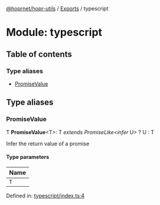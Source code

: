 [@hoprnet/hopr-utils](../README.md) / [Exports](../modules.md) / typescript

# Module: typescript

## Table of contents

### Type aliases

- [PromiseValue](typescript.md#promisevalue)

## Type aliases

### PromiseValue

Ƭ **PromiseValue**<T\>: T *extends* *PromiseLike*<*infer* U\> ? U : T

Infer the return value of a promise

#### Type parameters

| Name |
| :------ |
| `T` |

Defined in: [typescript/index.ts:4](https://github.com/hoprnet/hoprnet/blob/448a47a/packages/utils/src/typescript/index.ts#L4)
